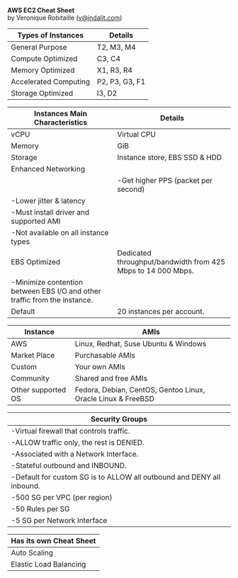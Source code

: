 **AWS EC2 Cheat Sheet**  
by Veronique Robitaille (v@indalit.com)  


Types of Instances	|	Details
------------------- | ----------------
General Purpose	| T2, M3, M4		
Compute Optimized	| C3, C4
Memory Optimized | X1, R3, R4		
Accelerated Computing	| P2, P3, G3, F1			
Storage Optimized	| I3, D2			



Instances Main Characteristics | Details
------------------------------ | ------------------------				
vCPU | Virtual CPU			
Memory	| GiB		  
Storage | Instance store, EBS SSD & HDD				 
Enhanced Networking | 
 || -Get higher PPS (packet per second)				
 | -Lower jitter & latency				
 | -Must install driver and supported AMI				
 | -Not available on all instance types				
EBS Optimized | Dedicated throughput/bandwidth from 425 Mbps to 14 000 Mbps.			
 | -Minimize contention between EBS I/O and other traffic from the instance.				
Default | 20 instances per account.		

Instance | AMIs			  
---------|-----------
AWS | Linux, Redhat, Suse Ubuntu & Windows			  	
Market Place | Purchasable AMIs			     	
Custom | Your own AMIs			  	
Community | Shared and free AMIs			
Other supported OS | Fedora, Debian, CentOS, Gentoo Linux, Oracle Linux & FreeBSD			


			
Security Groups	| 
--------------- | 	
 | -Virtual firewall that controls traffic.				
 | -ALLOW traffic only, the rest is DENIED.				
 | -Associated with a Network Interface.				
 | -Stateful outbound and INBOUND.			
 | -Default for custom SG is to ALLOW all outbound and DENY all inbound.				
 | -500 SG per VPC (per region)		
 | -50 Rules per SG		
 | -5 SG per Network Interface		

Has its own Cheat Sheet |
------------------------ |
 | Auto Scaling  
 | Elastic Load Balancing  
			